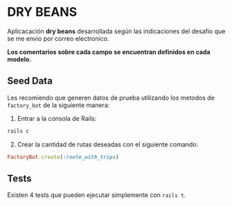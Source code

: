 # DRY BEANS

Aplicacación **dry beans** desarrollada según las indicaciones del desafio que se me envio por correo electronico.

**Los comentarios sobre cada campo se encuentran definidos en cada modelo.**

## Seed Data

Les recomiendo que generen datos de prueba utilizando los metodos de `factory_bot` de la siguiente manera:

1. Entrar a la consola de Rails: 

```bash
rails c
```

2. Crear la cantidad de rutas deseadas con el siguiente comando: 

```ruby
FactoryBot.create(:route_with_trips)
```

## Tests

Existen 4 tests que pueden ejecutar simplemente con `rails t`.
